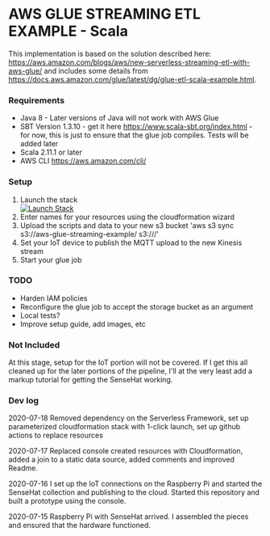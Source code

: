 # AWS GLUE STREAMING ETL EXAMPLE - Scala

This implementation is based on the solution described here: https://aws.amazon.com/blogs/aws/new-serverless-streaming-etl-with-aws-glue/ and includes some details from https://docs.aws.amazon.com/glue/latest/dg/glue-etl-scala-example.html.

### Requirements

* Java 8 - Later versions of Java will not work with AWS Glue
* SBT Version 1.3.10 - get it here https://www.scala-sbt.org/index.html - for now, this is just to ensure that the glue job compiles. Tests will be added later
* Scala 2.11.1 or later
* AWS CLI https://aws.amazon.com/cli/

### Setup

1. Launch the stack  
[![Launch Stack](https://s3.amazonaws.com/cloudformation-examples/cloudformation-launch-stack.png)](https://console.aws.amazon.com/cloudformation/home?region=us-east-1#/stacks/new?stackName=GlueStreamingExample&templateURL=https://aws-glue-streaming-example.s3.amazonaws.com/cloudformation/primary-stack.yml)
1. Enter names for your resources using the cloudformation wizard
1. Upload the scripts and data to your new s3 bucket 'aws s3 sync s3://aws-glue-streaming-example/ s3://<YOUR BUCKET>/'
1. Set your IoT device to publish the MQTT upload to the new Kinesis stream
1. Start your glue job

### TODO

* Harden IAM policies
* Reconfigure the glue job to accept the storage bucket as an argument
* Local tests?
* Improve setup guide, add images, etc

### Not Included

At this stage, setup for the IoT portion will not be covered. If I get this all cleaned up for the later portions of the pipeline, I'll at the very least add a markup tutorial for getting the SenseHat working.

### Dev log

2020-07-18 Removed dependency on the Serverless Framework, set up parameterized cloudformation stack with 1-click launch, set up github actions to replace resources

2020-07-17 Replaced console created resources with Cloudformation, added a join to a static data source, added comments and improved Readme.  

2020-07-16 I set up the IoT connections on the Raspberry Pi and started the SenseHat collection and publishing to the cloud. Started this repository and built a prototype using the console.  

2020-07-15 Raspberry Pi with SenseHat arrived. I assembled the pieces and ensured that the hardware functioned.  
